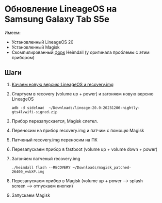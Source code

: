 # Обновление LineageOS на Samsung Galaxy Tab S5e

Имеем:

- Установленный LineageOS 20
- Установленный Magisk
- Скомпилированный [форк](https://github.com/luk1337/Heimdall/) Heimdall (у оригинала проблемы с этим прибором) 

## Шаги

1. [Качаем новую версию LineageOS и recovery.img](https://download.lineageos.org/devices/gts4lvwifi/builds)
2. Стартуем в recovery (volume up + power) и загоняем новую версию LineageOS    

    `adb -d sideload  ~/Downloads/lineage-20.0-20231206-nightly-gts4lvwifi-signed.zip`

3. Прибор перезапускается, Magisk слетел.
3. Переносим на прибор recovery.img и патчим с помощю Magisk
4. Патченый recovery.img переносим на ПК
5. Перезапускаем прибор в fastboot (volume up + volume down + power)
6. Загоняем патченый recovery.img

    `./heimdall flash --RECOVERY ~/Downloads/magisk_patched-26400_vvbXP.img `

7. Перезапускаем прибор в Magisk (volume up + power --> splash screen --> отпускаем кнопки)
8. Запускаем Magisk 